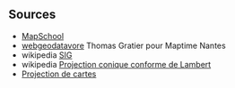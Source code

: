 ## Sources
- [MapSchool](http://mapschool.io/index.fr.html)  <!-- .element target="_blank" -->
- [webgeodatavore](http://labs.webgeodatavore.com/github-maptime-fr/) Thomas Gratier pour Maptime Nantes <!-- .element target="_blank" -->
- wikipedia [SIG](https://fr.wikipedia.org/wiki/Syst%C3%A8me_d%27information_g%C3%A9ographique)  <!-- .element target="_blank" -->
- wikipedia [Projection conique conforme de Lambert](https://fr.wikipedia.org/wiki/Projection_conique_conforme_de_Lambert)  <!-- .element target="_blank" -->
- [Projection de cartes](http://krygier.owu.edu/krygier_html/geog_222/geog_222_lo/geog_222_lo13.html) <!-- .element target="_blank" -->
